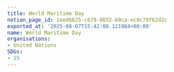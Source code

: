```yaml
---
title: World Maritime Day
notion_page_id: 1eed6625-c679-8032-b9ca-ec0c79f62d2c
exported_at: '2025-08-07T15:42:08.121984+00:00'
name: World Maritime Day
organisations:
- United Nations
SDGs:
- 15
---
```


